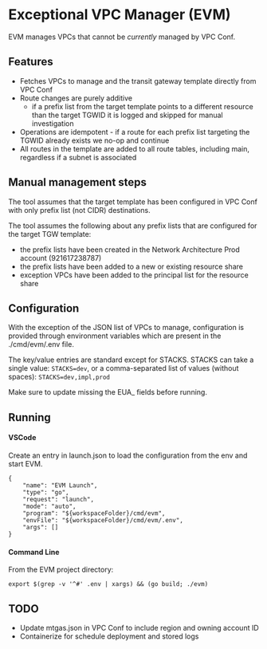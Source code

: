 # Exceptional VPC Manager (EVM)

EVM manages VPCs that cannot be _currently_ managed by VPC Conf.

## Features
- Fetches VPCs to manage and the transit gateway template directly from VPC Conf
- Route changes are purely additive
    -  if a prefix list from the target template points to a different resource than the target TGWID it is logged and skipped for manual investigation
- Operations are idempotent - if a route for each prefix list targeting the TGWID already exists we no-op and continue
- All routes in the template are added to all route tables, including main, regardless if a subnet is associated

## Manual management steps
The tool assumes that the target template has been configured in VPC Conf with only prefix list (not CIDR) destinations. 

The tool assumes the following about any prefix lists that are configured for the target TGW template:
- the prefix lists have been created in the Network Architecture Prod account (921617238787)
- the prefix lists have been added to a new or existing resource share
- exception VPCs have been added to the principal list for the resource share


## Configuration

With the exception of the JSON list of VPCs to manage, configuration is provided through environment variables which are present in the ./cmd/evm/.env file.

The key/value entries are standard except for STACKS. STACKS can take a single value: `STACKS=dev`, or a comma-separated list of values (without spaces): `STACKS=dev,impl,prod` 

Make sure to update missing the EUA_ fields before running.

## Running


#### VSCode

Create an entry in launch.json to load the configuration from the env and start EVM.

```
{
    "name": "EVM Launch",
    "type": "go",
    "request": "launch",
    "mode": "auto",
    "program": "${workspaceFolder}/cmd/evm",
    "envFile": "${workspaceFolder}/cmd/evm/.env",
    "args": []
}
```

#### Command Line

From the EVM project directory:
```
export $(grep -v '^#' .env | xargs) && (go build; ./evm)
```

## TODO

- Update mtgas.json in VPC Conf to include region and owning account ID
- Containerize for schedule deployment and stored logs
